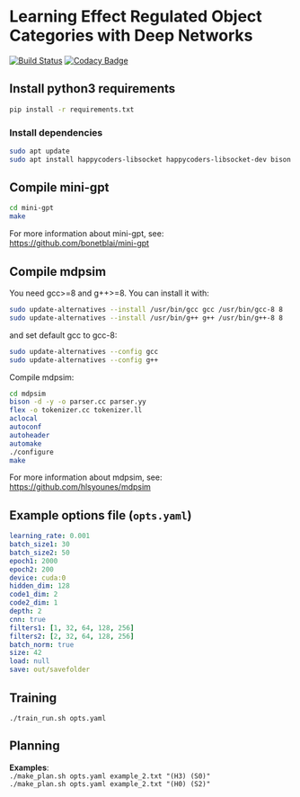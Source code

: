 # Learning Effect Regulated Object Categories with Deep Networks

[![Build Status](https://travis-ci.com/alper111/DeepSym.svg?branch=master)](https://travis-ci.com/alper111/DeepSym) [![Codacy Badge](https://api.codacy.com/project/badge/Grade/b556c5f525564100b333987d101d5636)](https://app.codacy.com/manual/alper111/DeepSym?utm_source=github.com&utm_medium=referral&utm_content=alper111/DeepSym&utm_campaign=Badge_Grade_Dashboard)

## Install python3 requirements
```bash
pip install -r requirements.txt
```

### Install dependencies
```bash
sudo apt update
sudo apt install happycoders-libsocket happycoders-libsocket-dev bison flex autotools-dev automake autoconf-archive -y
```

## Compile mini-gpt
```bash
cd mini-gpt
make
```
For more information about mini-gpt, see: <https://github.com/bonetblai/mini-gpt>

## Compile mdpsim
You need gcc>=8 and g++>=8. You can install it with:
```bash
sudo update-alternatives --install /usr/bin/gcc gcc /usr/bin/gcc-8 8
sudo update-alternatives --install /usr/bin/g++ g++ /usr/bin/g++-8 8
```
and set default gcc to gcc-8:
```bash
sudo update-alternatives --config gcc
sudo update-alternatives --config g++
```
Compile mdpsim:
```bash
cd mdpsim
bison -d -y -o parser.cc parser.yy
flex -o tokenizer.cc tokenizer.ll
aclocal
autoconf
autoheader
automake
./configure
make
```
For more information about mdpsim, see: <https://github.com/hlsyounes/mdpsim>

## Example options file (`opts.yaml`)
```yaml
learning_rate: 0.001
batch_size1: 30
batch_size2: 50
epoch1: 2000
epoch2: 200
device: cuda:0
hidden_dim: 128
code1_dim: 2
code2_dim: 1
depth: 2
cnn: true
filters1: [1, 32, 64, 128, 256]
filters2: [2, 32, 64, 128, 256]
batch_norm: true
size: 42
load: null
save: out/savefolder
```

## Training

`./train_run.sh opts.yaml`

## Planning

__Examples__:  
`./make_plan.sh opts.yaml example_2.txt "(H3) (S0)"`  
`./make_plan.sh opts.yaml example_2.txt "(H0) (S2)"`
